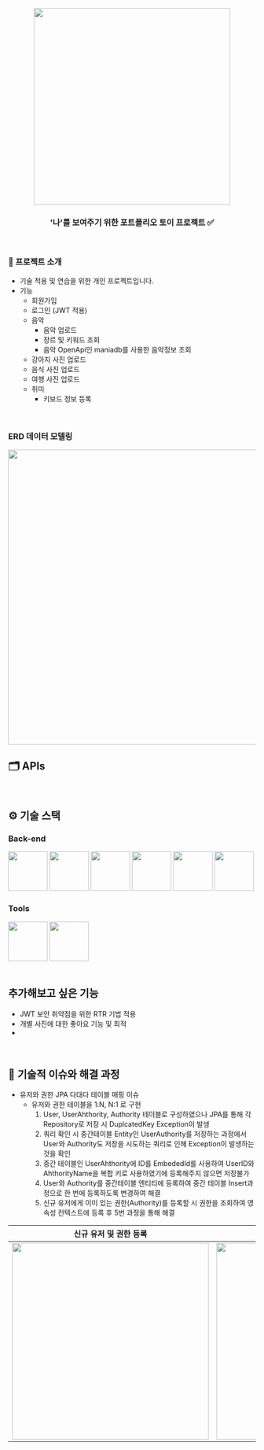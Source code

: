 <div align="center">

<!-- logo -->
<img src="https://search.pstatic.net/common/?src=http%3A%2F%2Fblogfiles.naver.net%2FMjAyNDA2MjBfMjI0%2FMDAxNzE4ODU0NjE2NTEx.EGlSQtG4A7foGqij66is5ReorZZlNs0FSQljZxpbqmcg.62caY61ZYGQ9Vo3D5N-OzibHQJWWgaiXPUZxYZqmW0og.JPEG%2FGettyImages-jv13450691_%25281%2529.jpg&type=sc960_832" width="400"/>

### '나'를 보여주기 위한 포트폴리오 토이 프로젝트 ✅

<!-- logo [<img src="https://img.shields.io/badge/-spring boot-important?style=flat&logo=spring-boot&logoColor=white" />]() 
[<img src="https://img.shields.io/badge/-spring boot jpa-important?style=flat&logo=java&logoColor=white" />]() 
[<img src="https://img.shields.io/badge/-notion-black?style=flat&logo=notion&logoColor=white" />]() 
[<img src="https://img.shields.io/badge/-java-yellow?style=flat&logo=java&logoColor=white" />]() 
[<img src="https://img.shields.io/badge/-Javascript-blue?style=flat&logo=JavaScript&logoColor=white" />]() 
[<img src="https://img.shields.io/badge/-Vue.js-blue?style=flat&logo=Vue.js&logoColor=white" />]() 
[<img src="https://img.shields.io/badge/MySQL-v8.0.37 -yellow?style=flat&logo=MySQL&logoColor=white" />]() -->
<br/> 

</div> 

### 📝 프로젝트 소개

- 기술 적용 및 연습을 위한 개인 프로젝트입니다.
- 기능
  + 회원가입
  + 로그인 (JWT 적용)
  + 음악
    + 음악 업로드
    + 장르 및 키워드 조회
    + 음악 OpenApi인 maniadb를 사용한 음악정보 조회
  + 강아지 사진 업로드
  + 음식 사진 업로드
  + 여행 사진 업로드
  + 취미
    + 키보드 정보 등록

<br />

### ERD 데이터 모델링
<img src="https://github.com/user-attachments/assets/59b0ca3d-89f3-4098-9087-f07223bc9c2e" width="600"/>

<br />

## 🗂️ APIs




<br />

## ⚙ 기술 스택
### Back-end
<div>
<img src="https://github.com/yewon-Noh/readme-template/blob/main/skills/Java.png?raw=true" width="80">
<img src="https://github.com/yewon-Noh/readme-template/blob/main/skills/SpringBoot.png?raw=true" width="80">
<img src="https://github.com/yewon-Noh/readme-template/blob/main/skills/SpringSecurity.png?raw=true" width="80">
<img src="https://github.com/yewon-Noh/readme-template/blob/main/skills/SpringDataJPA.png?raw=true" width="80">
<img src="https://github.com/yewon-Noh/readme-template/blob/main/skills/Mysql.png?raw=true" width="80">
<img src="https://github.com/yewon-Noh/readme-template/blob/main/skills/Redis.png?raw=true" width="80">
</div>

### Tools
<div>
<img src="https://github.com/yewon-Noh/readme-template/blob/main/skills/Github.png?raw=true" width="80">
<img src="https://github.com/yewon-Noh/readme-template/blob/main/skills/Notion.png?raw=true" width="80">
</div>

<br />

## 추가해보고 싶은 기능
-  JWT 보안 취약점을 위한 RTR 기법 적용
-  개별 사진에 대한 좋아요 기능 및 최적
- 

<br />

## 🤔 기술적 이슈와 해결 과정
- 유저와 권한 JPA 다대다 테이블 매핑 이슈
  + 유저와 권한 테이블을 1:N, N:1 로 구현
    1. User, UserAhthority, Authority 테이블로 구성하였으나 JPA를 통해 각 Repository로 저장 시 DuplcatedKey Exception이 발생
    2. 쿼리 확인 시 중간테이블 Entity인 UserAuthority를 저장하는 과정에서 User와 Authority도 저장을 시도하는 쿼리로 인해 Exception이 발생하는 것을 확인
    3. 중간 테이블인 UserAhthority에 ID를 EmbededId를 사용하여 UserID와 AhthorityName을 복합 키로 사용하였기에 등록해주지 않으면 저장불가
    4. User와 Authority를 중간테이블 엔티티에 등록하여 중간 테이블 Insert과정으로 한 번에 등록하도록 변경하여 해결
    5. 신규 유저에게 이미 있는 권한(Authority)를 등록할 시 권한을 조회하여 영속성 컨텍스트에 등록 후 5번 과정을 통해 해결

|신규 유저 및 권한 등록|신규 유저 등록|
|:---:|:---:|
|<img src="https://github.com/user-attachments/assets/cba5a685-4528-4c19-94aa-4ee7af16ade4" width="400"/>|<img src="https://github.com/user-attachments/assets/c6ede36d-64f9-48a7-ace2-ade62622bb5a" width="400"/>|
<!--- Jwt 탈취 취약점 보완
  + Jwt에 대한 공부를 하던 중 JWT의 취약점에 대한 공부를 통해 Security 코딩의 중요성을 발견
  + Access Token 외에 Refresh Token을 사용하는 RTR 기법을 적용
  + Refresh Token 저장을 위해 Redis를 도입하여 저장 -->
<br />
